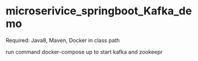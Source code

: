 # microserivice_springboot_Kafka_demo

Required: Java8, Maven, Docker in class path

run command docker-compose up to start kafka and zookeepr
